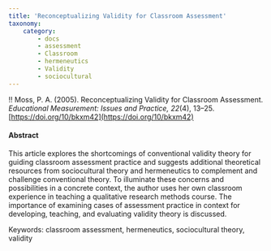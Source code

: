 ```yaml
---
title: 'Reconceptualizing Validity for Classroom Assessment'
taxonomy:
    category:
        - docs
        - assessment
        - Classroom
        - hermeneutics
        - Validity
        - sociocultural
---
```


!! Moss, P. A. (2005). Reconceptualizing Validity for Classroom Assessment. *Educational Measurement: Issues and Practice, 22*(4), 13–25. [https://doi.org/10/bkxm42](https://doi.org/10/bkxm42)


#### Abstract
This article explores the shortcomings of conventional validity theory for guiding classroom assessment practice and suggests additional theoretical resources from sociocultural theory and hermeneutics to complement and challenge conventional theory. To illuminate these concerns and possibilities in a concrete context, the author uses her own classroom experience in teaching a qualitative research methods course. The importance of examining cases of assessment practice in context for developing, teaching, and evaluating validity theory is discussed.

Keywords: classroom assessment, hermeneutics, sociocultural theory, validity
